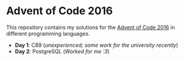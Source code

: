 # Advent of Code 2016
This repository contains my solutions for the [Advent of Code 2016](http://adventofcode.com/) in different programming languages.

* **Day 1**: C89 (*unexperienced; some work for the university recently*)
* **Day 2**: PostgreSQL (*Worked for me :3*)
